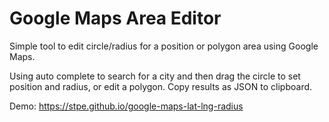 # Google Maps Area Editor

Simple tool to edit circle/radius for a position or polygon area using Google Maps.

Using auto complete to search for a city and then drag the circle to set position and radius, or edit a polygon. Copy results as JSON to clipboard.

Demo: https://stpe.github.io/google-maps-lat-lng-radius

